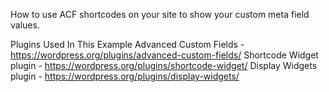How to use ACF shortcodes on your site to show your custom meta field values.

Plugins Used In This Example
Advanced Custom Fields - https://wordpress.org/plugins/advanced-custom-fields/
Shortcode Widget plugin - https://wordpress.org/plugins/shortcode-widget/
Display Widgets plugin - https://wordpress.org/plugins/display-widgets/
